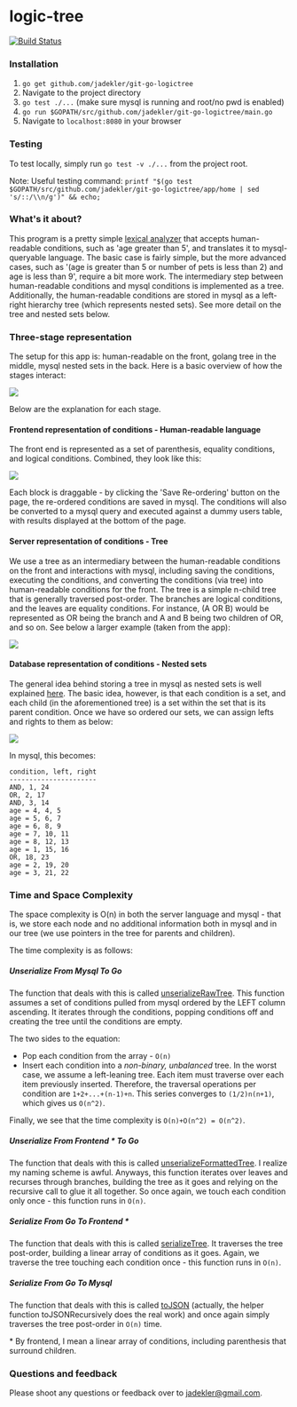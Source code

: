 logic-tree
===============

[![Build Status](https://travis-ci.org/jadekler/git-go-logictree.svg?branch=master)](https://travis-ci.org/jadekler/git-go-logictree)

### Installation

1. `go get github.com/jadekler/git-go-logictree`
1. Navigate to the project directory
1. `go test ./...` (make sure mysql is running and root/no pwd is enabled)
1. `go run $GOPATH/src/github.com/jadekler/git-go-logictree/main.go`
1. Navigate to `localhost:8080` in your browser

### Testing

To test locally, simply run `go test -v ./...` from the project root.

Note: Useful testing command: `printf "$(go test $GOPATH/src/github.com/jadekler/git-go-logictree/app/home | sed 's/::/\\n/g')" && echo;`

### What's it about?

This program is a pretty simple [lexical analyzer](http://en.wikipedia.org/wiki/Lexical_analysis) that accepts human-readable conditions, such as 'age greater than 5', and translates it to mysql-queryable language. The basic case is fairly simple, but the more advanced cases, such as '(age is greater than 5 or number of pets is less than 2) and age is less than 9', require a bit more work. The intermediary step between human-readable conditions and mysql conditions is implemented as a tree. Additionally, the human-readable conditions are stored in mysql as a left-right hierarchy tree (which represents nested sets). See more detail on the tree and nested sets below.

### Three-stage representation

The setup for this app is: human-readable on the front, golang tree in the middle, mysql nested sets in the back. Here is a basic overview of how the stages interact:

![](https://raw.github.com/jadekler/git-go-logictree/master/logictree-static/images/flowchart.png)

Below are the explanation for each stage.

#### Frontend representation of conditions - Human-readable language

The front end is represented as a set of parenthesis, equality conditions, and logical conditions. Combined, they look like this:

![](https://raw.github.com/jadekler/git-go-logictree/master/logictree-static/images/conditions.png)

Each block is draggable - by clicking the 'Save Re-ordering' button on the page, the re-ordered conditions are saved in mysql. The conditions will also be converted to a mysql query and executed against a dummy users table, with results displayed at the bottom of the page.

#### Server representation of conditions - Tree

We use a tree as an intermediary between the human-readable conditions on the front and interactions with mysql, including saving the conditions, executing the conditions, and converting the conditions (via tree) into human-readable conditions for the front. The tree is a simple n-child tree that is generally traversed post-order. The branches are logical conditions, and the leaves are equality conditions. For instance, (A OR B) would be represented as OR being the branch and A and B being two children of OR, and so on. See below a larger example (taken from the app):

![](https://raw.github.com/jadekler/git-go-logictree/master/logictree-static/images/tree.png)

#### Database representation of conditions - Nested sets

The general idea behind storing a tree in mysql as nested sets is well explained [here](http://mikehillyer.com/articles/managing-hierarchical-data-in-mysql/). The basic idea, however, is that each condition is a set, and each child (in the aforementioned tree) is a set within the set that is its parent condition. Once we have so ordered our sets, we can assign lefts and rights to them as below:

![](https://raw.github.com/jadekler/git-go-logictree/master/logictree-static/images/nested_sets.png)

In mysql, this becomes:

```
condition, left, right
----------------------
AND, 1, 24
OR, 2, 17
AND, 3, 14
age = 4, 4, 5
age = 5, 6, 7
age = 6, 8, 9
age = 7, 10, 11
age = 8, 12, 13
age = 1, 15, 16
OR, 18, 23
age = 2, 19, 20
age = 3, 21, 22
```

### Time and Space Complexity

The space complexity is O(n) in both the server language and mysql - that is, we store each node and no additional information both in mysql and in our tree (we use pointers in the tree for parents and children).

The time complexity is as follows:

##### Unserialize From Mysql To Go

The function that deals with this is called [unserializeRawTree](https://github.com/jadekler/git-go-logictree/blob/master/app/home/unserialize.go#L71). This function assumes a set of conditions pulled from mysql ordered by the LEFT column ascending. It iterates through the conditions, popping conditions off and creating the tree until the conditions are empty. 

The two sides to the equation:

- Pop each condition from the array - `O(n)`
- Insert each condition into a *non-binary, unbalanced* tree. In the worst case, we assume a left-leaning tree. Each item must traverse over each item previously inserted. Therefore, the traversal operations per condition are `1+2+...+(n-1)+n`. This series converges to `(1/2)n(n+1)`, which gives us `O(n^2)`.

Finally, we see that the time complexity is `O(n)+O(n^2) = O(n^2)`.

##### Unserialize From Frontend * To Go

The function that deals with this is called [unserializeFormattedTree](https://github.com/jadekler/git-go-logictree/blob/master/app/home/unserialize.go#L11). I realize my naming scheme is awful. Anyways, this function iterates over leaves and recurses through branches, building the tree as it goes and relying on the recursive call to glue it all together. So once again, we touch each condition only once - this function runs in `O(n)`.

##### Serialize From Go To Frontend *

The function that deals with this is called [serializeTree](https://github.com/jadekler/git-go-logictree/blob/master/app/home/serialize.go#L8). It traverses the tree post-order, building a linear array of conditions as it goes. Again, we traverse the tree touching each condition once - this function runs in `O(n)`.

##### Serialize From Go To Mysql

The function that deals with this is called [toJSON](https://github.com/jadekler/git-go-logictree/blob/master/app/home/helpers.go#L30) (actually, the helper function toJSONRecursively does the real work) and once again simply traverses the tree post-order in `O(n)` time.

\* By frontend, I mean a linear array of conditions, including parenthesis that surround children.

### Questions and feedback

Please shoot any questions or feedback over to jadekler@gmail.com.
